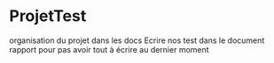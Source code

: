 # ProjetTest
organisation du projet dans les docs
Ecrire nos test dans le document rapport pour pas avoir tout à écrire au dernier moment 

